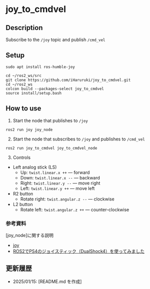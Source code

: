 # joy_to_cmdvel
## Description
Subscribe to the `/joy` topic and publish `/cmd_vel`

## Setup
```shell
sudo apt install ros-humble-joy
```
```shell
cd ~/ros2_ws/src
git clone https://github.com/iHaruruki/joy_to_cmdvel.git
cd ~/ros2_ws
colcon build --packages-select joy_to_cmdvel
source install/setup.bash
```
## How to use
1. Start the node that publishes to `/joy`
```shell
ros2 run joy joy_node
```
2. Start the node that subscribes to `/joy` and publishes to `/cmd_vel`
```shell
ros2 run joy_to_cmdvel joy_to_cmdvel_node
```
3. Controls
* Left analog stick (LS)
    * Up: `twist.linear.x ++` — forward
    * Down: `twist.linear.x --` — backward
    * Right: `twist.linear.y --` — move right
    * Left: `twist.linear.y ++` — move left
* R2 button
    * Rotate right: `twist.angular.z --` — clockwise
* L2 button
    * Rotate left: `twist.angular.z ++` — counter-clockwise
### 参考資料
[joy_node]に関する説明
* [joy](https://docs.ros.org/en/humble/p/joy/index.html)
* [ROS2でPS4のジョイスティック（DualShock4）を使ってみました](https://kanpapa.com/today/2022/09/ros2-joy-ps4-dualshock.html)

## 更新履歴
* 2025/01/15: [README.md を作成]
